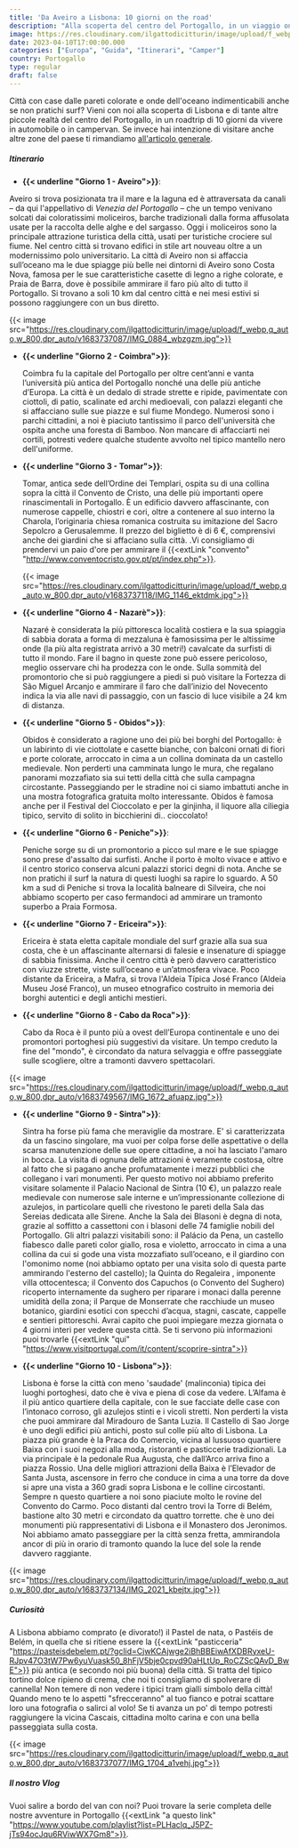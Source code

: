 ```yaml
---
title: 'Da Aveiro a Lisbona: 10 giorni on the road'
description: "Alla scoperta del centro del Portogallo, in un viaggio on the road tra città e onde dell'oceano atlantico"
image: https://res.cloudinary.com/ilgattodicitturin/image/upload/f_webp,q_auto,w_800,dpr_auto/v1683737113/IMG_1457_qal72d.jpg
date: 2023-04-10T17:00:00.000
categories: ["Europa", "Guida", "Itinerari", "Camper"]
country: Portogallo 
type: regular
draft: false
---
```


Città con case dalle pareti colorate e onde dell'oceano indimenticabili anche se non pratichi surf? 
Vieni con noi alla scoperta di Lisbona e di tante altre piccole realtà del centro del Portogallo, in un roadtrip di 10 giorni da vivere in automobile o in campervan. 
Se invece hai intenzione di visitare anche altre zone del paese ti rimandiamo [all'articolo generale](/blog/viaggio-portogallo-in-camper-itinerari/).

##### Itinerario

- **{{< underline "Giorno 1 - Aveiro">}}**:

 Aveiro si trova posizionata tra il mare e la laguna ed è attraversata da canali – da qui l'appellativo di _Venezia del Portogallo_ – che un tempo venivano solcati dai coloratissimi moliceiros, barche tradizionali dalla forma affusolata usate per la raccolta delle alghe e del sargasso. Oggi i moliceiros sono la principale attrazione turistica della città, usati per turistiche crociere sul fiume. Nel centro città si trovano edifici in stile art nouveau oltre a un modernissimo polo universitario.
 La città di Aveiro non si affaccia sull’oceano ma le due spiagge più belle nei dintorni di Aveiro sono Costa Nova, famosa per le sue caratteristiche casette di legno a righe colorate, e Praia de Barra, dove è possibile ammirare il faro più alto di tutto il Portogallo. Si trovano a soli 10 km dal centro città e nei mesi estivi si possono raggiungere con un bus diretto.

 {{< image src="https://res.cloudinary.com/ilgattodicitturin/image/upload/f_webp,q_auto,w_800,dpr_auto/v1683737087/IMG_0884_wbzgzm.jpg">}}

- **{{< underline "Giorno 2 - Coimbra">}}**:
  
  Coimbra fu la capitale del Portogallo per oltre cent’anni e vanta l’università più antica del Portogallo nonché una delle più antiche d’Europa. La città è un dedalo di strade strette e ripide, pavimentate con ciottoli, di patio, scalinate ed archi medioevali, con palazzi eleganti che si affacciano sulle sue piazze e sul fiume Mondego. Numerosi sono i parchi cittadini, a noi è piaciuto tantissimo il parco dell'università che ospita anche una foresta di Bamboo. Non mancare di affacciarti nei cortili, potresti vedere qualche studente avvolto nel tipico mantello nero dell'uniforme. 

- **{{< underline "Giorno 3 - Tomar">}}**:
  
  Tomar, antica sede dell’Ordine dei Templari, ospita su di una collina sopra la città il Convento de Cristo, una delle più importanti opere rinascimentali in Portogallo. È un edificio davvero affascinante, con numerose cappelle, chiostri e cori, oltre a contenere al suo interno la Charola, l’originaria chiesa romanica costruita su imitazione del Sacro Sepolcro a Gerusalemme. Il prezzo del biglietto è di 6 €, comprensivi anche dei giardini che si affaciano sulla città. .Vi consigliamo di prendervi un paio d'ore per ammirare il {{<extLink "convento" "http://www.conventocristo.gov.pt/pt/index.php">}}.

  {{< image src="https://res.cloudinary.com/ilgattodicitturin/image/upload/f_webp,q_auto,w_800,dpr_auto/v1683737118/IMG_1146_ektdmk.jpg">}}

- **{{< underline "Giorno 4 - Nazarè">}}**:
  
  Nazaré è considerata la più pittoresca località costiera e la sua spiaggia di sabbia dorata a forma di mezzaluna è famosissima per le altissime onde (la più alta registrata arrivò a 30 metri!) cavalcate da surfisti di tutto il mondo. Fare il bagno in queste zone può essere pericoloso, meglio osservare chi ha prodezza con le onde. Sulla sommità del promontorio che si può raggiungere a piedi si può visitare la Fortezza di São Miguel Arcanjo e ammirare il faro che dall’inizio del Novecento indica la via alle navi di passaggio, con un fascio di luce visibile a 24 km di distanza. 

 
- **{{< underline "Giorno 5 - Obidos">}}**: 
  
  Obidos è considerato a ragione uno dei più bei borghi del Portogallo: è un labirinto di vie ciottolate e casette bianche, con balconi ornati di fiori e porte colorate, arroccato in cima a un collina dominata da un castello medievale. Non perderti una camminata lungo le mura, che regalano panorami mozzafiato sia sui tetti della città che sulla campagna circostante. Passeggiando per le stradine noi ci siamo imbattuti anche in una mostra fotografica gratuita molto interessante. Obidos è famosa anche per il Festival del Cioccolato e per la ginjinha, il liquore alla ciliegia tipico, servito di solito in bicchierini di.. cioccolato!

- **{{< underline "Giorno 6 - Peniche">}}**: 
  
  Peniche sorge su di un promontorio a picco sul mare e le sue spiagge sono prese d'assalto dai surfisti. Anche il porto è molto vivace e attivo e il centro storico conserva alcuni palazzi storici degni di nota. Anche se non pratichi il surf la natura di questi luoghi sa rapire lo sguardo. 
  A 50 km a sud di Peniche si trova la località balneare di Silveira, che noi abbiamo scoperto per caso fermandoci ad ammirare un tramonto superbo a Praia Formosa. 


- **{{< underline "Giorno 7 - Ericeira">}}**: 

  Ericeira è stata eletta capitale mondiale del surf grazie alla sua sua costa, che è un affascinante alternarsi di falesie e insenature di spiagge di sabbia finissima. Anche il centro città è però davvero caratteristico con viuzze strette, viste sull’oceano e un’atmosfera vivace. Poco distante da Ericeira, a Mafra, si trova l'Aldeia Típica José Franco (Aldeia Museu José Franco), un museo etnografico costruito in memoria dei borghi autentici e degli antichi mestieri. 
  

- **{{< underline "Giorno 8 - Cabo da Roca">}}**: 
  
  Cabo da Roca è il punto più a ovest dell’Europa continentale e uno dei promontori portoghesi più suggestivi da visitare. Un tempo creduto la fine del "mondo", è circondato da natura selvaggia e offre passeggiate sulle scogliere, oltre a tramonti davvero spettacolari. 

{{< image src="https://res.cloudinary.com/ilgattodicitturin/image/upload/f_webp,q_auto,w_800,dpr_auto/v1683749567/IMG_1672_afuapz.jpg">}}


- **{{< underline "Giorno 9 - Sintra">}}**:

  Sintra ha forse più fama che meraviglie da mostrare. E' sì caratterizzata da un fascino singolare, ma vuoi per colpa forse delle aspettative o della scarsa manutenzione delle sue opere cittadine, a noi ha lasciato l'amaro in bocca. La visita di ognuna delle attrazioni è veramente costosa, oltre al fatto che si pagano anche profumatamente i mezzi pubblici che collegano i vari monumenti. 
  Per questo motivo noi abbiamo preferito visitare solamente il Palacio Nacional de Sintra (10 €), un palazzo reale medievale con numerose sale interne e un’impressionante collezione di azulejos, in particolare quelli che rivestono le pareti della Sala das Sereias dedicata alle Sirene. Anche la Sala dei Blasoni è degna di nota, grazie al soffitto a cassettoni con i blasoni delle 74 famiglie nobili del Portogallo.
  Gli altri palazzi visitabili sono: il Palácio da Pena, un castello fiabesco dalle pareti color giallo, rosa e violetto, arroccato in cima a una collina da cui si gode una vista mozzafiato sull’oceano, e il giardino con l'omonimo nome (noi abbiamo optato per una visita solo di questa parte ammirando l'esterno del castello); la Quinta do Regaleira , imponente villa ottocentesca; il Convento dos Capuchos (o Convento del Sughero) ricoperto internamente da sughero per riparare i monaci dalla perenne umidità della zona; il Parque de Monserrate che racchiude un museo botanico, giardini esotici con specchi d’acqua, stagni, cascate, cappelle e sentieri pittoreschi. 
  Avrai capito che puoi impiegare mezza giornata o 4 giorni interi per vedere questa città. Se ti servono più informazioni puoi trovarle {{<extLink "qui" "https://www.visitportugal.com/it/content/scoprire-sintra">}}


- **{{< underline "Giorno 10 - Lisbona">}}**:

  Lisbona è forse la città con meno 'saudade' (malinconia) tipica dei luoghi portoghesi, dato che è viva e piena di cose da vedere. L’Alfama è il più antico quartiere della capitale, con le sue facciate delle case con l’intonaco corroso, gli azulejos stinti e i vicoli stretti. Non perderti la vista che puoi ammirare dal Miradouro de Santa Luzia. Il Castello di Sao Jorge è uno degli edifici più antichi, posto sul colle più alto di Lisbona. La piazza più grande è la Praca do Comercio, vicina al lussuoso quartiere Baixa con i suoi negozi alla moda, ristoranti e pasticcerie tradizionali. La via principale è la pedonale Rua Augusta, che dall’Arco arriva fino a piazza Rossio. Una delle migliori attrazioni della Baixa è l’Elevador de Santa Justa, ascensore in ferro che conduce in cima a una torre da dove si apre una vista a 360 gradi sopra Lisbona e le colline circostanti. Sempre n questo quartiere a noi sono piaciute molto le rovine del Convento do Carmo. 
  Poco distanti dal centro trovi la Torre di Belém, bastione alto 30 metri e circondato da quattro torrette. che è uno dei monumenti più rappresentativi di Lisbona e il Monastero dos Jeronimos.
  Noi abbiamo amato passeggiare per la città senza fretta, ammirandola ancor di più in orario di tramonto quando la luce del sole la rende davvero raggiante. 

{{< image src="https://res.cloudinary.com/ilgattodicitturin/image/upload/f_webp,q_auto,w_800,dpr_auto/v1683737134/IMG_2021_kbejtx.jpg">}}


##### Curiosità
A Lisbona abbiamo comprato (e divorato!) il Pastel de nata, o Pastéis de Belém, in quella che si ritiene essere la {{<extLink "pasticceria" "https://pasteisdebelem.pt/?gclid=CjwKCAjwge2iBhBBEiwAfXDBRyxeU-RJpv47O3tW7Pw6yuVuask50_8hFjV5bje0cpvd90aHLtUp_RoCZScQAvD_BwE">}} più antica (e secondo noi più buona) della città. Si tratta del tipico tortino dolce ripieno di crema, che noi ti consigliamo di spolverare di cannella!
Non temere di non vedere i tipici tram gialli simbolo della città! Quando meno te lo aspetti "sfrecceranno" al tuo fianco e potrai scattare loro una fotografia o salirci al volo!
Se ti avanza un po' di tempo potresti raggiungere la vicina Cascais, cittadina molto carina e con una bella passeggiata sulla costa. 

{{< image src="https://res.cloudinary.com/ilgattodicitturin/image/upload/f_webp,q_auto,w_800,dpr_auto/v1683737077/IMG_1704_a1vehj.jpg">}}


##### Il nostro Vlog 

Vuoi salire a bordo del van con noi? 
Puoi trovare la serie completa delle nostre avventure in Portogallo {{<extLink "a questo link" "https://www.youtube.com/playlist?list=PLHaclq_J5PZ-jTs94ocJqu6RViwWX7Gm8">}}.

<!-- <div id="Mappe"></div> -->

<!-- ##### Le nostre mappe -->
<!-- {{< gmap "https://www.google.com/maps/d/u/0/embed?mid=1iWT57E7IXes2FIwpnvDKgvbrL740gmU&ehbc=2E312F">}} -->

 
